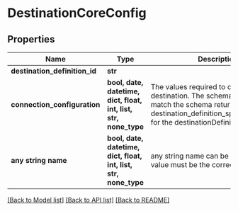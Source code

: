 # DestinationCoreConfig


## Properties
Name | Type | Description | Notes
------------ | ------------- | ------------- | -------------
**destination_definition_id** | **str** |  | 
**connection_configuration** | **bool, date, datetime, dict, float, int, list, str, none_type** | The values required to configure the destination. The schema for this must match the schema return by destination_definition_specifications/get for the destinationDefinition. | 
**any string name** | **bool, date, datetime, dict, float, int, list, str, none_type** | any string name can be used but the value must be the correct type | [optional]

[[Back to Model list]](../README.md#documentation-for-models) [[Back to API list]](../README.md#documentation-for-api-endpoints) [[Back to README]](../README.md)


